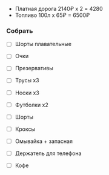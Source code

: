 
- Платная дорога 2140₽ x 2 = 4280
- Топливо 100л х 65₽ = 6500₽

### Собрать
- [ ] Шорты плавательные
- [ ] Очки
- [ ] Презервативы

- [ ] Трусы х3
- [ ] Носки х3
- [ ] Футболки х2
- [ ] Шорты
- [ ] Кроксы

- [ ] Омывайка + запасная
- [ ] Держатель для телефона
- [ ] Кофе